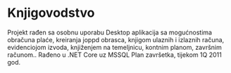 # Knjigovodstvo
Projekt rađen sa osobnu uporabu
Desktop aplikacija sa mogućnostima obračuna plaće, kreiranja joppd obrasca, knjigom ulaznih i izlaznih računa, evidenciojom izvoda, knjiženjem na temeljnicu, kontnim planom, završnim računom..
Rađeno u .NET Core uz MSSQL
Plan završetka, tijekom 1Q 2011 god.
